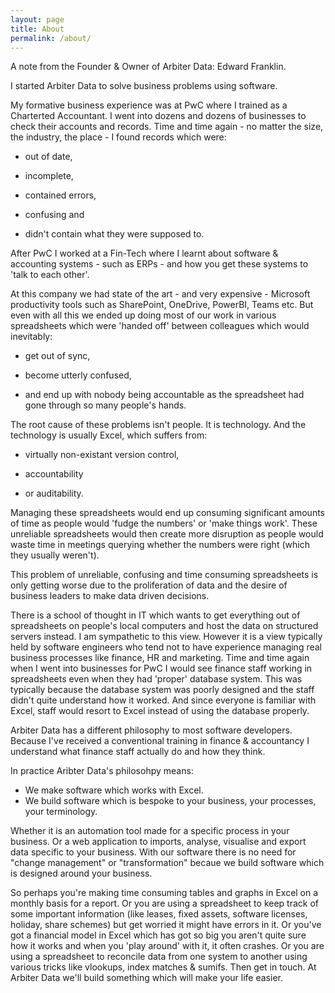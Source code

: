 ```yaml
---
layout: page
title: About
permalink: /about/
---
```


A note from the Founder & Owner of Arbiter Data: Edward Franklin.


I started Arbiter Data to solve business problems using software.

My formative business experience was at PwC where I trained as a Charterted Accountant. I went into dozens and dozens of businesses to check their accounts and records. Time and time again - no matter the size, the industry, the place - I found records which were:

- out of date,

- incomplete,

- contained errors,

- confusing and

- didn't contain what they were supposed to.

After PwC I worked at a Fin-Tech where I learnt about software & accounting systems - such as ERPs - and how you get these systems to 'talk to each other'.

At this company we had state of the art - and very expensive - Microsoft productivity tools such as SharePoint, OneDrive, PowerBI, Teams etc. But even with all this we ended up doing most of our work in various spreadsheets which were 'handed off' between colleagues which would inevitably:

- get out of sync,

- become utterly confused,

- and end up with nobody being accountable as the spreadsheet had gone through so many people's hands.

The root cause of these problems isn't people. It is technology. And the technology is usually Excel, which suffers from:

- virtually non-existant version control,

- accountability

- or auditability.

Managing these spreadsheets would end up consuming significant amounts of time as people would 'fudge the numbers' or 'make things work'. These unreliable spreadsheets would then create more disruption as people would waste time in meetings querying whether the numbers were right (which they usually weren't).

This problem of unreliable, confusing and time consuming spreadsheets is only getting worse due to the proliferation of data and the desire of business leaders to make data driven decisions.

There is a school of thought in IT which wants to get everything out of spreadsheets on people's local computers and host the data on structured servers instead. I am sympathetic to this view. However it is a view typically held by software engineers who tend not to have experience managing real business processes like finance, HR and marketing. Time and time again when I went into businesses for PwC I would see finance staff working in spreadsheets even when they had 'proper' database system. This was typically because the database system was poorly designed and the staff didn't quite understand how it worked. And since everyone is familiar with Excel, staff would resort to Excel instead of using the database properly.

Arbiter Data has a different philosophy to most software developers. Because I've received a conventional training in finance & accountancy I understand what finance staff actually do and how they think. 

In practice Aribter Data's philosohpy means:

- We make software which works with Excel. 
- We build software which is bespoke to your business, your processes, your terminology.

Whether it is an automation tool made for a specific process in your business. Or a web application to imports, analyse, visualise and export data specific to your business. With our software there is no need for "change management" or "transformation" becaue we build software which is designed around your business.

So perhaps you're making time consuming tables and graphs in Excel on a monthly basis for a report. Or you are using a spreadsheet to keep track of some important information (like leases, fixed assets, software licenses, holiday, share schemes) but get worried it might have errors in it. Or you've got a financial model in Excel which has got so big you aren't quite sure how it works and when you 'play around' with it, it often crashes. Or you are using a spreadsheet to reconcile data from one system to another using various tricks like vlookups, index matches & sumifs. Then get in touch. At Arbiter Data we'll build something which will make your life easier.